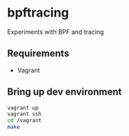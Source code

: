 # bpftracing
Experiments with BPF and tracing

## Requirements

* Vagrant

## Bring up dev environment
```bash
vagrant up
vagrant ssh
cd /vagrant
make
```
